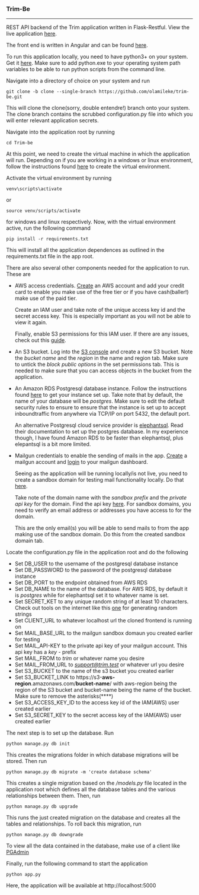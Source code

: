 ### Trim-Be
----
REST API backend of the Trim application written in Flask-Restful. View the live application [here](https://trimm.xyz "here").

The front end is written in Angular and can be found [here](https://github.com/olamileke/trim-fe "here").

To run this application locally, you need to have python3+ on your system. Get it 
[here](https://https://www.python.org/downloads/ "here"). Make sure to add python.exe to your operating system path variables to be able to run python scripts from the command line.

Navigate into a directory of choice on your system and run
``` 
git clone -b clone --single-branch https://github.com/olamileke/trim-be.git
```
This will clone the clone(sorry, double entendre!) branch onto your system. The clone branch contains the scrubbed configuration.py file into which you will enter relevant application secrets.

Navigate into the application root by running
```
cd Trim-be
```

At this point, we need to create the virtual machine in which the application will run. Depending on if you are working in a windows or linux environment, follow the instructions found [here](https://uoa-eresearch.github.io/eresearch-cookbook/recipe/2014/11/26/python-virtual-env/ "here") to create the virtual environment.

Activate the virtual environment by running 
```
venv\scripts\activate
```
or 
```
source venv/scripts/activate
```
for windows and linux respectively.  Now, with the virtual environment active, run the following command
```
pip install -r requirements.txt
```
This will install all the application dependences as outlined in the requirements.txt file in the app root.

There are also several other components needed for the application to run. These are

- AWS access credentials.  [Create](https://portal.aws.amazon.com/billing/signup "Create") an AWS account and add your credit card to enable you make use of the free tier or if you have cash(baller!) make use of the paid tier. 

  Create an IAM user and take note of the unique access key id and the secret access key. This is especially important as you will not be able to view it again.

  Finally, enable S3 permissions for this IAM user. If there are any issues, check out this [guide](https://docs.aws.amazon.com/directoryservice/latest/admin-guide/setting_up_create_iam_user.html  "guide").

- An S3 bucket. Log into the [S3 console](https://console.aws.amazon.com/s3/home "S3 console") and create a new S3 bucket.  Note the *bucket name* and the *region* in the name and region tab. Make sure to untick the *block public options* in the set permissions tab. This is needed to make sure that you can access objects in the bucket from the application.

- An Amazon RDS Postgresql database instance.  Follow the instructions found [here](https://docs.aws.amazon.com/AmazonRDS/latest/UserGuide/CHAP_GettingStarted.CreatingConnecting.PostgreSQL.html "here") to get your instance set up. Take note that by default, the name of your database will be *postgres*. Make sure to edit the default security rules to ensure to ensure that the instance is set up to accept inboundtraffic from anywhere via TCP/IP on port 5432, the default port. 

  An alternative Postgresql cloud service provider is [elephantsql](https://www.elephantsql.com/ "elephantsql"). Read their documentation to set up the postgres database. In my experience though, I have found Amazon RDS to be faster than elephantsql, plus elepantsql is a bit more limited.
  
- Mailgun credentials to enable the sending of mails in the app. [Create](https://signup.mailgun.com/new/signup "Create") a mailgun account and [login](https://login.mailgun.com/login/ "login") to your mailgun dashboard.

  Seeing as the application will be running locally/is not live, you need to create a sandbox domain for testing mail functionality locally. Do that [here](https://app.mailgun.com/app/sending/domains "here"). 

  Take note of the domain name with the *sandbox prefix* and the *private api key* for the domain. Find the api key [here](https://app.mailgun.com/app/sending/domains  "here"). For sandbox domains, you need to verify an email address or addresses you have access to for the domain.

  This are the only email(s) you will be able to send mails to from the app making use of the sandbox domain. Do this from the created sandbox domain tab.

Locate the configuration.py file in the application root and do the following

- Set DB_USER to the username of the postgresql database instance
- Set DB_PASSWORD to the password of the postgresql database instance
- Set DB_PORT to the endpoint obtained from AWS RDS
- Set DB_NAME to the name of the database. For AWS RDS, by default it is *postgres* while for elephantsql set it to whatever name is set.
- Set SECRET_KET to any unique random string of at least 10 characters. Check out tools on the internet like this [one](https://www.random.org/strings/ "one") for generating random strings
- Set CLIENT_URL to whatever localhost url the cloned frontend is running on
- Set MAIL_BASE_URL to the mailgun sandbox domaun you created earlier for testing
- Set MAIL_API-KEY to the private api key of your mailgun account. This api key has a *key -* prefix
- Set MAIL_FROM to *trim* or whatever name you desire
- Set MAIL_FROM_URL to *support@trim.test* or whatever url you desire
- Set S3_BUCKET to the name of the s3 bucket you created earlier
- Set S3_BUCKET_LINK to https://s3-**aws-region**.amazonaws.com/**bucket-name**/ with aws-region being the region of the S3 bucket and bucket-name being the name of the bucket. Make sure to remove the asterisks(****)
- Set S3_ACCESS_KEY_ID to the access key id of the IAM(AWS) user created earlier
- Set S3_SECRET_KEY to the secret access key of the IAM(AWS) user created earlier

The next step is to set up the database. Run
```
python manage.py db init
```
This creates the migrations folder in which database migrations will be stored. Then run
```
python manage.py db migrate -m 'create database schema'
```
This creates a single migration based on the */models.py* file located in the application root which defines all the database tables and the various relationships between them. Then, run
```
python manage.py db upgrade
```
This runs the just created migration on the database and creates all the tables and relationships. To roll back this migration, run
```
python manage.py db downgrade
```
To view all the data contained in the database, make use of a client like [PGAdmin](https://www.pgadmin.org/ "PGAdmin")

Finally, run the following command to start the application
```
python app.py
```
Here, the application will be available at http://localhost:5000
